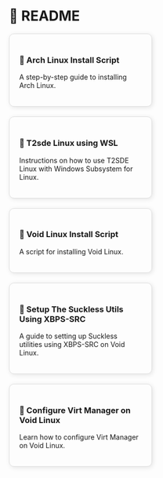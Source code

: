 # 🌟 **README**

<div style="display: flex; flex-wrap: wrap; gap: 20px;">

  <a href="md_files/arch_install_script.md" style="text-decoration: none; color: inherit;">
    <div style="border: 1px solid #ddd; border-radius: 10px; padding: 20px; width: 250px; box-shadow: 2px 2px 10px rgba(0, 0, 0, 0.1); transition: transform 0.3s; cursor: pointer;" onmouseover="this.style.transform='scale(1.05)'" onmouseout="this.style.transform='scale(1)'">
      <h3>📜 Arch Linux Install Script</h3>
      <p>A step-by-step guide to installing Arch Linux.</p>
    </div>
  </a>

  <a href="md_files/t2sde_wsl.md" style="text-decoration: none; color: inherit;">
    <div style="border: 1px solid #ddd; border-radius: 10px; padding: 20px; width: 250px; box-shadow: 2px 2px 10px rgba(0, 0, 0, 0.1); transition: transform 0.3s; cursor: pointer;" onmouseover="this.style.transform='scale(1.05)'" onmouseout="this.style.transform='scale(1)'">
      <h3>📜 T2sde Linux using WSL</h3>
      <p>Instructions on how to use T2SDE Linux with Windows Subsystem for Linux.</p>
    </div>
  </a>

  <a href="md_files/void_install_script.md" style="text-decoration: none; color: inherit;">
    <div style="border: 1px solid #ddd; border-radius: 10px; padding: 20px; width: 250px; box-shadow: 2px 2px 10px rgba(0, 0, 0, 0.1); transition: transform 0.3s; cursor: pointer;" onmouseover="this.style.transform='scale(1.05)'" onmouseout="this.style.transform='scale(1)'">
      <h3>📜 Void Linux Install Script</h3>
      <p>A script for installing Void Linux.</p>
    </div>
  </a>

  <a href="md_files/void_src_suckless.md" style="text-decoration: none; color: inherit;">
    <div style="border: 1px solid #ddd; border-radius: 10px; padding: 20px; width: 250px; box-shadow: 2px 2px 10px rgba(0, 0, 0, 0.1); transition: transform 0.3s; cursor: pointer;" onmouseover="this.style.transform='scale(1.05)'" onmouseout="this.style.transform='scale(1)'">
      <h3>📜 Setup The Suckless Utils Using XBPS-SRC</h3>
      <p>A guide to setting up Suckless utilities using XBPS-SRC on Void Linux.</p>
    </div>
  </a>

  <a href="md_files/void_virt_manager.md" style="text-decoration: none; color: inherit;">
    <div style="border: 1px solid #ddd; border-radius: 10px; padding: 20px; width: 250px; box-shadow: 2px 2px 10px rgba(0, 0, 0, 0.1); transition: transform 0.3s; cursor: pointer;" onmouseover="this.style.transform='scale(1.05)'" onmouseout="this.style.transform='scale(1)'">
      <h3>📜 Configure Virt Manager on Void Linux</h3>
      <p>Learn how to configure Virt Manager on Void Linux.</p>
    </div>
  </a>

</div>
